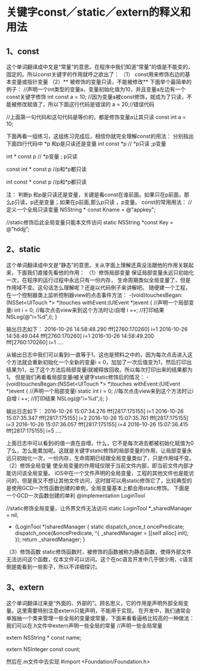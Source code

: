 # 关键字const／static／extern的释义和用法
## 1、const
这个单词翻译成中文是“常量”的意思。在程序中我们知道“常量”的值是不能变的，固定的。所以const关键字的作用就呼之欲出了：
（1） const用来修饰右边的基本变量或指针变量
（2）** 被修饰的变量只读，不能被修改**
下面举个最简单的例子：
//声明一个int类型的变量a，变量初始化值为10，并且变量a左边有一个const关键字修饰
int  const  a = 10;
//因为变量a被const修饰，就成为了只读，不能被修改赋值了，所以下面这行代码是错误的
a = 20;//错误代码

//上面第一句代码和这句代码是等价的，都是修饰变量a让其只读
const  int   a = 10;


下面再看一组练习，这组练习完成后，相信你就完全理解const的用法：
分别指出下面四行代码中 *p 和p是只读还是变量
int  const  *p   //  *p只读 ;p变量

int  * const  p  // *p变量 ; p只读

const  int   * const p //p和*p都只读

int  const  * const  p   //p和*p都只读


注： 判断p 和p是只读还是变量，关键是看const在谁前面。如果只在p前面，那么p只读，p还是变量；如果在p前面,那么p只读 ，p变量。
const的常用用法：
//定义一个全局只读变量
NSString  * const Kname = @"appkey";

//static修饰后此全局变量只能本文件访问
static NSString *const Key = @"hddjj”;


## 2、static
这个单词翻译成中文是“静态”的意思。关从字面上理解还真没法跟他的作用关联起来，下面我们直接先看他的作用：
（1）修饰局部变量
保证局部变量永远只初始化一次，在程序的运行过程中永远只有一份内存，  生命周期类似全局变量了，但是作用域不变。这句话怎么理解呢？还是以代码例子来讲解吧。
随便建一个工程，在一个控制器类上监听控制器view的点击事件方法：
-(void)touchesBegan:(NSSet<UITouch *> *)touches withEvent:(UIEvent *)event
{
    //声明一个局部变量i
    int i = 0;
    //每次点击view来到这个方法时让i自增
    i ++;
    //打印结果
    NSLog(@"i=%d",i);
}

输出日志如下：
2016-10-26 14:58:48.290 fff[2760:170260] i=1
2016-10-26 14:58:49.044 fff[2760:170260] i=1
2016-10-26 14:58:49.200 fff[2760:170260] i=1
....

从输出日志中我们可以看到i一直等于1，这也是预料之中的，因为每次点击进入这个方法就会重新初始化一个全新的变量i = 0，加加了一次后值变为1，然后打印出结果为1，出了这个方法后局部变量i就被释放回收。所以每次打印出来的结果都为1。
但是我们再看看局部变量i被关键字static修饰后的情况：
-(void)touchesBegan:(NSSet<UITouch *> *)touches withEvent:(UIEvent *)event
{
    //声明一个局部变量i
  static  int i = 0;
    //每次点击view来到这个方法时让i自增
    i ++;
    //打印结果
    NSLog(@"i=%d",i);
}

输出日志如下：
2016-10-26 15:07:34.276 fff[2817:175155] i=1
2016-10-26 15:07:35.347 fff[2817:175155] i=2
2016-10-26 15:07:35.761 fff[2817:175155] i=3
2016-10-26 15:07:36.057 fff[2817:175155] i=4
2016-10-26 15:07:36.415 fff[2817:175155] i=5
....

上面日志中可以看到i的值一直在自增。什么，它不是每次进去都被初始化赋值为0了么，怎么能累加呢。这就是关键字static修饰的局部变量的作用，让局部变量永远只初始化一次，一份内存，生命周期已经跟全局变量类似了，只是作用域不变。
（2）修饰全局变量
使全局变量的作用域仅限于当前文件内部，即当前文件内部才能访问该全局变量。
iOS中在一个文件声明的全局变量，工程的其他文件也是能访问的，但是我又不想让其他文件访问，这时就可以用static修饰它了，比较典型的是使用GCD一次性函数创建的单例，全局变量基本上都会用static修饰。
下面是一个GCD一次函数创建的单利
@implementation LoginTool

//static修饰全局变量，让外界文件无法访问
static LoginTool *_sharedManager = nil;

+ (LoginTool *)sharedManager {
     static dispatch_once_t oncePredicate;
    dispatch_once(&oncePredicate, ^{
        _sharedManager = [[self alloc] init];
    });
    return _sharedManager;
}

（3）修饰函数
static修饰函数时，被修饰的函数被称为静态函数，使得外部文件无法访问这个函数，仅本文件可以访问。这个在oc语言开发中几乎很少用，c语言倒是能看到一些影子，所以不详细探讨。
## 3、extern
这个单词翻译过来是“外面的、外部的”。顾名思义，它的作用是声明外部全局变量。这里需要特别注意extern只能声明，不能用于实现。
在开发中，我们通常会单独抽一个类来管理一些全局的变量或常量，下面来看看逼格比较高的一种做法：
我们可以在.h文件中extern声明一些全局的常量
//声明一些全局常量

extern NSString * const name;

extern NSInteger const count;

然后在.m文件中去实现
#import <Foundation/Foundation.h>

